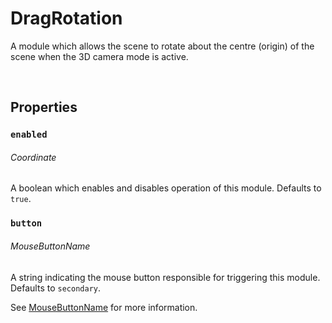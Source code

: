 # DragRotation

A module which allows the scene to rotate about the centre (origin) of the scene when the 3D camera mode is active.

<br>

## Properties

### `enabled`
###### Coordinate

A boolean which enables and disables operation of this module. Defaults to `true`.

### `button`
###### MouseButtonName

A string indicating the mouse button responsible for triggering this module. Defaults to `secondary`.

See [MouseButtonName](./mouse-button-name.md) for more information.

